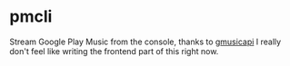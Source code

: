 # pmcli #
Stream Google Play Music from the console, thanks to [gmusicapi](https://github.com/simon-weber/gmusicapi)
I really don't feel like writing the frontend part of this right now.
